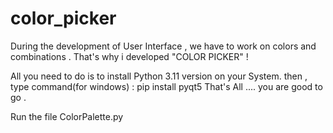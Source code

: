 # color_picker
During the development of User Interface , we have to work on colors and combinations . That's why i developed "COLOR PICKER" !

All you need to do is to install Python 3.11 version on your System.
then , type command(for windows) : pip install pyqt5 
That's All .... you are good to go .

Run the file ColorPalette.py 
